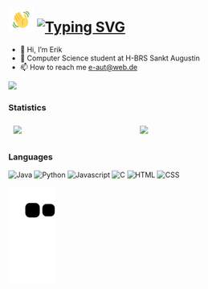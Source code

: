 # <img src="wave.gif" width="50px"> [![Typing SVG](https://readme-typing-svg.herokuapp.com?color=%2336BCF7&size=21&lines=Hello+and+welcome+to+my+profile)](https://git.io/typing-svg)



- 👋 Hi, I’m Erik 
- 🌱 Computer Science student at  H-BRS Sankt Augustin
- 📫 How to reach me e-aut@web.de
 

<a href="https://www.linkedin.com/in/erik-autenrieth-b603a114a/"><img src="https://img.shields.io/badge/LinkedIn-0077B5?style=for-the-badge&logo=linkedin&logoColor=white" target="_blank"></a>



### Statistics 
<!--
<a href="https://github.com/Datamics-Webinar">
  <img align="center" src="https://github-readme-stats.vercel.app/api?username=mastercheef&show_icons=true&theme=dark" />
</a>
[![Top Langs](https://github-readme-stats.vercel.app/api/top-langs/?username=mastercheef&theme=dark)](https://github.com/mastercheef/github-readme-stats)
   <p align="center">
   <!-- https://github.com/anuraghazra/github-readme-stats#deploy-on-your-own-vercel-instance -->


  
  <div style="display: flex; justify-content: center;">
  <div style="flex: 1; padding: 10px;">
    <a href="#">
      <img src="https://github-readme-stats.vercel.app/api?username=ErikAutenrieth&count_private=true&show_icons=true&theme=prussian">
    </a>
  </div>
  <div style="flex: 1; padding: 10px;">
    <a href="#">
      <img src="https://github-readme-stats.vercel.app/api/top-langs/?username=ErikAutenrieth&layout=compact&theme=prussian&langs_count=10">
    </a>
  </div>
</div>

 



### Languages
 
 
 <p align="left">
  <img height="50px" src="https://www.crosssoft.de/wp-content/uploads/2019/03/java-icon.png" title="Java">
  <img height="50px" src="https://cdn3.iconfinder.com/data/icons/logos-and-brands-adobe/512/267_Python-512.png" title="Python">
  <img height="50px" src="https://icon-library.com/images/javascript-icon-png/javascript-icon-png-23.jpg" title="Javascript">
  <img height="50px" src="https://cdn.icon-icons.com/icons2/2415/PNG/512/c_original_logo_icon_146611.png" title="C">
  <img height="50px" src="https://cdn.pixabay.com/photo/2017/08/05/11/16/logo-2582748_960_720.png" title="HTML">
  <img height="50px" src="https://cdn.pixabay.com/photo/2017/08/05/11/16/logo-2582747_960_720.png" title="CSS">
 </p>



![Snake animation](https://github.com/AdrianoEscarabote/AdrianoEscarabote/blob/output/github-contribution-grid-snake.svg)


<!--
[![Top Langs](https://github-readme-stats.vercel.app/api/top-langs/?username=mastercheef&layout=compact)](https://github.com/mastercheef/github-readme-stats)
-->

<!--
**Mastercheef/Mastercheef** is a ✨ _special_ ✨ repository because its `README.md` (this file) appears on your GitHub profile.

Here are some ideas to get you started:

- 🔭 I’m currently working on ...
- 🌱 I’m currently learning ...
- 👯 I’m looking to collaborate on ...
- 🤔 I’m looking for help with ...
- 💬 Ask me about ...
- 📫 How to reach me: ...
- 😄 Pronouns: ...
- ⚡ Fun fact: ...
-->
